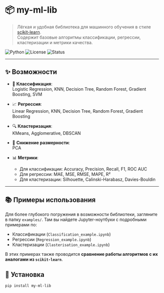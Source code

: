 # 📦 my-ml-lib

> Лёгкая и удобная библиотека для машинного обучения в стиле [scikit-learn](https://scikit-learn.org/).  
> Содержит базовые алгоритмы классификации, регрессии, кластеризации и метрики качества.  

![Python](https://img.shields.io/badge/python-3.8%2B-blue.svg)
![License](https://img.shields.io/badge/license-MIT-green.svg)
![Status](https://img.shields.io/badge/status-beta-orange.svg)

---

## ✨ Возможности

- 🧩 **Классификация**:  
  Logistic Regression, KNN, Decision Tree, Random Forest, Gradient Boosting, SVM  

- 📈 **Регрессия**:  
  Linear Regression, KNN, Decision Tree, Random Forest, Gradient Boosting  

- 🔍 **Кластеризация**:  
  KMeans, Agglomerative, DBSCAN  

- 🔬 **Снижение размерности**:  
  PCA  

- 📊 **Метрики**:  
  - Для классификации: Accuracy, Precision, Recall, F1, ROC AUC  
  - Для регрессии: MAE, MSE, RMSE, MAPE, R²  
  - Для кластеризации: Silhouette, Calinski-Harabasz, Davies-Bouldin  

---

## 📚 Примеры использования

Для более глубокого погружения в возможности библиотеки, загляните в папку `examples/`. Там вы найдете Jupyter-ноутбуки с подробными примерами по:
* Классификации (`Classification_example.ipynb`)
* Регрессии (`Regression_example.ipynb`)
* Кластеризации (`Clasterisation_example.ipynb`)

В этих примерах также проводится **сравнение работы алгоритмов с их аналогами из `scikit-learn`**.

## 🚀 Установка

```bash
pip install my-ml-lib



